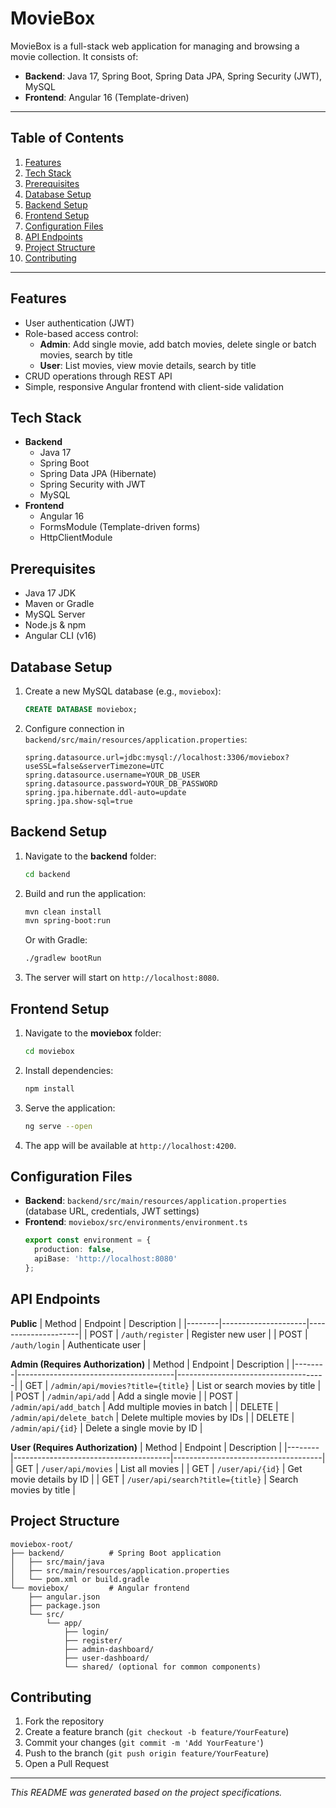 # MovieBox

MovieBox is a full-stack web application for managing and browsing a movie collection. It consists of:

- **Backend**: Java 17, Spring Boot, Spring Data JPA, Spring Security (JWT), MySQL
- **Frontend**: Angular 16 (Template-driven)

---

## Table of Contents
1. [Features](#features)
2. [Tech Stack](#tech-stack)
3. [Prerequisites](#prerequisites)
4. [Database Setup](#database-setup)
5. [Backend Setup](#backend-setup)
6. [Frontend Setup](#frontend-setup)
7. [Configuration Files](#configuration-files)
8. [API Endpoints](#api-endpoints)
9. [Project Structure](#project-structure)
10. [Contributing](#contributing)

---

## Features
- User authentication (JWT)
- Role-based access control:
  - **Admin**: Add single movie, add batch movies, delete single or batch movies, search by title
  - **User**: List movies, view movie details, search by title
- CRUD operations through REST API
- Simple, responsive Angular frontend with client-side validation

## Tech Stack
- **Backend**
  - Java 17
  - Spring Boot
  - Spring Data JPA (Hibernate)
  - Spring Security with JWT
  - MySQL
- **Frontend**
  - Angular 16
  - FormsModule (Template-driven forms)
  - HttpClientModule

## Prerequisites
- Java 17 JDK
- Maven or Gradle
- MySQL Server
- Node.js & npm
- Angular CLI (v16)

## Database Setup
1. Create a new MySQL database (e.g., `moviebox`):
   ```sql
   CREATE DATABASE moviebox;
   ```
2. Configure connection in `backend/src/main/resources/application.properties`:
   ```properties
   spring.datasource.url=jdbc:mysql://localhost:3306/moviebox?useSSL=false&serverTimezone=UTC
   spring.datasource.username=YOUR_DB_USER
   spring.datasource.password=YOUR_DB_PASSWORD
   spring.jpa.hibernate.ddl-auto=update
   spring.jpa.show-sql=true
   ```

## Backend Setup
1. Navigate to the **backend** folder:
   ```bash
   cd backend
   ```
2. Build and run the application:
   ```bash
   mvn clean install
   mvn spring-boot:run
   ```
   Or with Gradle:
   ```bash
   ./gradlew bootRun
   ```
3. The server will start on `http://localhost:8080`.

## Frontend Setup
1. Navigate to the **moviebox** folder:
   ```bash
   cd moviebox
   ```
2. Install dependencies:
   ```bash
   npm install
   ```
3. Serve the application:
   ```bash
   ng serve --open
   ```
4. The app will be available at `http://localhost:4200`.

## Configuration Files
- **Backend**: `backend/src/main/resources/application.properties` (database URL, credentials, JWT settings)
- **Frontend**: `moviebox/src/environments/environment.ts`
  ```ts
  export const environment = {
    production: false,
    apiBase: 'http://localhost:8080'
  };
  ```

## API Endpoints
**Public**
| Method | Endpoint            | Description         |
|--------|---------------------|---------------------|
| POST   | `/auth/register`    | Register new user   |
| POST   | `/auth/login`       | Authenticate user   |

**Admin (Requires Authorization)**
| Method | Endpoint                              | Description                         |
|--------|---------------------------------------|-------------------------------------|
| GET    | `/admin/api/movies?title={title}`     | List or search movies by title      |
| POST   | `/admin/api/add`                      | Add a single movie                  |
| POST   | `/admin/api/add_batch`                | Add multiple movies in batch        |
| DELETE | `/admin/api/delete_batch`             | Delete multiple movies by IDs       |
| DELETE | `/admin/api/{id}`                     | Delete a single movie by ID         |

**User (Requires Authorization)**
| Method | Endpoint                              | Description                         |
|--------|---------------------------------------|-------------------------------------|
| GET    | `/user/api/movies`                    | List all movies                     |
| GET    | `/user/api/{id}`                      | Get movie details by ID             |
| GET    | `/user/api/search?title={title}`      | Search movies by title              |

## Project Structure
```
moviebox-root/
├── backend/          # Spring Boot application
│   ├── src/main/java
│   ├── src/main/resources/application.properties
│   └── pom.xml or build.gradle
└── moviebox/         # Angular frontend
    ├── angular.json
    ├── package.json
    └── src/
        └── app/
            ├── login/
            ├── register/
            ├── admin-dashboard/
            ├── user-dashboard/
            └── shared/ (optional for common components)
```

## Contributing
1. Fork the repository  
2. Create a feature branch (`git checkout -b feature/YourFeature`)  
3. Commit your changes (`git commit -m 'Add YourFeature'`)  
4. Push to the branch (`git push origin feature/YourFeature`)  
5. Open a Pull Request

---
*This README was generated based on the project specifications.*